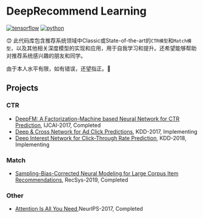 # DeepRecommend Learning
[![tensorflow](https://img.shields.io/badge/tensorflow-2.0%2B-brightgreen)]()
[![python](https://img.shields.io/badge/python-3.6%203.7%203.8-brightgreen)]()

😊 此代码库包含推荐系统领域中Classic或State-of-the-art的`CTR模型`和`Match模型`，以及其他相关深度模型的实现和应用，用于自我学习和提升。还希望能够帮助对推荐系统感兴趣的朋友和同学。

由于本人水平有限，如有错误，还望指正。🙏

## Projects

### CTR
* [DeepFM: A Factorization-Machine based Neural Network for CTR Prediction](deep_recommend/recommend/ctr/deepfm), IJCAI-2017, Completed
* [Deep & Cross Network for Ad Click Predictions](deep_recommend/recommend/ctr/dcn), KDD-2017, Implementing
* [Deep Interest Network for Click-Through Rate Prediction](deep_recommend/recommend/ctr/din), KDD-2018, Implementing

### Match
* [Sampling-Bias-Corrected Neural Modeling for Large Corpus Item Recommendations](deep_recommend/recommend/match/google_tt), RecSys-2019, Completed

### Other
* [Attention Is All You Need](deep_recommend/other/transformer),NeurlPS-2017, Completed


